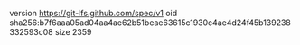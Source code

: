 version https://git-lfs.github.com/spec/v1
oid sha256:b7f6aaa05ad04aa4ae62b51beae63615c1930c4ae4d24f45b139238332593c08
size 2359
